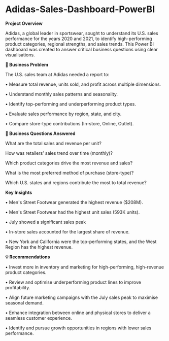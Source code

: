 # Adidas-Sales-Dashboard-PowerBI

**Project Overview**

Adidas, a global leader in sportswear, sought to understand its U.S. sales performance for the years 2020 and 2021, to identify high-performing product categories, regional strengths, and sales trends. This Power BI dashboard was created to answer critical business questions using clear visualisations. 

**🎯 Business Problem**

The U.S. sales team at Adidas needed a report to:

•	Measure total revenue, units sold, and profit across multiple dimensions.

•	Understand monthly sales patterns and seasonality.

•	Identify top-performing and underperforming product types.

•	Evaluate sales performance by region, state, and city.

•	Compare store-type contributions (In-store, Online, Outlet).


**📌 Business Questions Answered**


What are the total sales and revenue per unit?

How was retailers’ sales trend over time (monthly)?

Which product categories drive the most revenue and sales?

What is the most preferred method of purchase (store-type)?

Which U.S. states and regions contribute the most to total revenue?

**Key Insights**

•	Men's Street Footwear generated the highest revenue ($208M).

•	Men's Street Footwear had the highest unit sales (593K units).

•	July showed a significant sales peak

•	In-store sales accounted for the largest share of revenue.

•	New York and California were the top-performing states, and the West Region has the highest revenue.

**💡 Recommendations**

•	Invest more in inventory and marketing for high-performing, high-revenue product categories.

•	Review and optimise underperforming product lines to improve profitability.

•	Align future marketing campaigns with the July sales peak to maximise seasonal demand.

•	Enhance integration between online and physical stores to deliver a seamless customer experience.

•	Identify and pursue growth opportunities in regions with lower sales performance.



